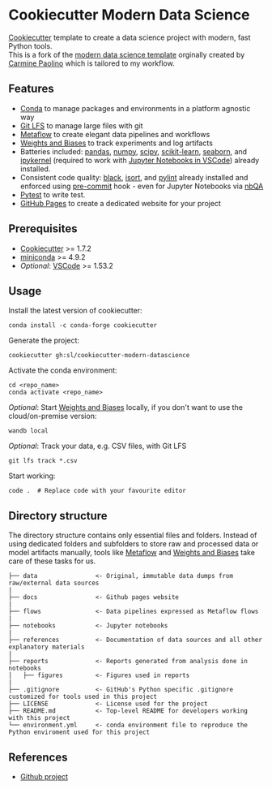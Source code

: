 # Cookiecutter Modern Data Science
[Cookiecutter] template to create a data science project with modern, fast Python tools.  
This is a fork of the [modern data science template](https://github.com/crmne/cookiecutter-modern-datascience)
orginally created by [Carmine Paolino](https://github.com/crmne) which is tailored to my workflow.

## Features
* [Conda] to manage packages and environments in a platform agnostic way
* [Git LFS] to manage large files with git
* [Metaflow] to create elegant data pipelines and workflows
* [Weights and Biases] to track experiments and log artifacts
* Batteries included: [pandas], [numpy], [scipy], [scikit-learn], [seaborn], and [ipykernel]
(required to work with [Jupyter Notebooks in VSCode](https://code.visualstudio.com/docs/python/jupyter-support)) already installed.
* Consistent code quality: [black], [isort], and [pylint] already installed and enforced using [pre-commit] hook - even for Jupyter Notebooks via [nbQA]
* [Pytest] to write test.
* [GitHub Pages] to create a dedicated website for your project

## Prerequisites
* [Cookiecutter] >= 1.7.2
* [miniconda] >= 4.9.2
* *Optional*: [VSCode](https://code.visualstudio.com/) >= 1.53.2

## Usage
Install the latest version of cookiecutter:

    conda install -c conda-forge cookiecutter

Generate the project:

    cookiecutter gh:sl/cookiecutter-modern-datascience


Activate the conda environment:

    cd <repo_name>
    conda activate <repo_name>

*Optional*: Start [Weights and Biases] locally, if you don't want to use the
cloud/on-premise version:

    wandb local

*Optional*: Track your data, e.g. CSV files, with Git LFS

    git lfs track *.csv

Start working:

    code .  # Replace code with your favourite editor

## Directory structure
The directory structure contains only essential files and folders. Instead of using
dedicated folders and subfolders to store raw and processed data or model artifacts
manually, tools like [Metaflow] and [Weights and Biases] take care of these tasks for us.

```
├── data                <- Original, immutable data dumps from raw/external data sources
|
├── docs                <- Github pages website
|
├── flows               <- Data pipelines expressed as Metaflow flows
|
├── notebooks           <- Jupyter notebooks
|
├── references          <- Documentation of data sources and all other explanatory materials
|
├── reports             <- Reports generated from analysis done in notebooks
│   ├── figures         <- Figures used in reports
|
├── .gitignore          <- GitHub's Python specific .gitignore customized for tools used in this project
├── LICENSE             <- License used for the project
├── README.md           <- Top-level README for developers working with this project
└── environment.yml     <- conda environment file to reproduce the Python enviroment used for this project
```

## References
* [Github project](https://github.com/slangenbach/cookiecutter-modern-datascience/projects/1)

[Cookiecutter]: https://github.com/audreyr/cookiecutter
[Conda]: https://docs.conda.io/en/latest/index.html
[Git LFS]: https://git-lfs.github.com/
[Metaflow]: https://metaflow.org/
[Weights and Biases]: https://www.wandb.com/
[pandas]: https://pandas.pydata.org/
[numpy]: https://numpy.org/
[scipy]: https://www.scipy.org/
[scikit-learn]: https://scikit-learn.org/stable/index.html
[seaborn]: https://seaborn.pydata.org/
[ipykernel]: https://ipython.readthedocs.io/en/stable/
[black]: https://github.com/psf/black
[isort]: https://github.com/timothycrosley/isort
[pylint]: https://www.pylint.org/
[pre-commit]: https://pre-commit.com/
[nbQA]: https://github.com/nbQA-dev/nbQA
[Pytest]: https://docs.pytest.org/en/latest/
[GitHub Pages]: https://pages.github.com/
[miniconda]: https://docs.conda.io/en/latest/miniconda.html
